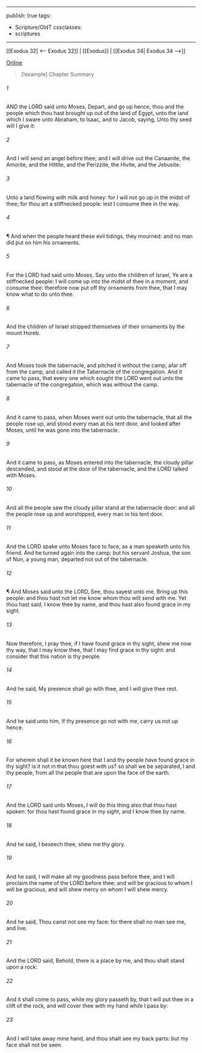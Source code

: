 

---
publish: true
tags:
  - Scripture/OldT
cssclasses:
  - scriptures
---
[[Exodus 32| <-- Exodus 32]] | [[Exodus]] | [[Exodus 34| Exodus 34 -->]]

[Online](https://churchofjesuschrist.org/study/scriptures/ot/ex/33?lang=eng)

>[!example] Chapter Summary
>
###### 1
AND the LORD said unto Moses, Depart, and go up hence, thou and the people which thou hast brought up out of the land of Egypt, unto the land which I sware unto Abraham, to Isaac, and to Jacob, saying, Unto thy seed will I give it:
###### 2
And I will send an angel before thee; and I will drive out the Canaanite, the Amorite, and the Hittite, and the Perizzite, the Hivite, and the Jebusite:
###### 3
Unto a land flowing with milk and honey: for I will not go up in the midst of thee; for thou art a stiffnecked people: lest I consume thee in the way.
###### 4
¶ And when the people heard these evil tidings, they mourned: and no man did put on him his ornaments.
###### 5
For the LORD had said unto Moses, Say unto the children of Israel, Ye are a stiffnecked people: I will come up into the midst of thee in a moment, and consume thee: therefore now put off thy ornaments from thee, that I may know what to do unto thee.
###### 6
And the children of Israel stripped themselves of their ornaments by the mount Horeb.
###### 7
And Moses took the tabernacle, and pitched it without the camp, afar off from the camp, and called it the Tabernacle of the congregation.  And it came to pass, that every one which sought the LORD went out unto the tabernacle of the congregation, which was without the camp.
###### 8
And it came to pass, when Moses went out unto the tabernacle, that all the people rose up, and stood every man at his tent door, and looked after Moses, until he was gone into the tabernacle.
###### 9
And it came to pass, as Moses entered into the tabernacle, the cloudy pillar descended, and stood at the door of the tabernacle, and the LORD talked with Moses.
###### 10
And all the people saw the cloudy pillar stand at the tabernacle door: and all the people rose up and worshipped, every man in his tent door.
###### 11
And the LORD spake unto Moses face to face, as a man speaketh unto his friend.  And he turned again into the camp: but his servant Joshua, the son of Nun, a young man, departed not out of the tabernacle.
###### 12
¶ And Moses said unto the LORD, See, thou sayest unto me, Bring up this people: and thou hast not let me know whom thou wilt send with me.  Yet thou hast said, I know thee by name, and thou hast also found grace in my sight.
###### 13
Now therefore, I pray thee, if I have found grace in thy sight, shew me now thy way, that I may know thee, that I may find grace in thy sight: and consider that this nation is thy people.
###### 14
And he said, My presence shall go with thee, and I will give thee rest.
###### 15
And he said unto him, If thy presence go not with me, carry us not up hence.
###### 16
For wherein shall it be known here that I and thy people have found grace in thy sight?  is it not in that thou goest with us?  so shall we be separated, I and thy people, from all the people that are upon the face of the earth.
###### 17
And the LORD said unto Moses, I will do this thing also that thou hast spoken: for thou hast found grace in my sight, and I know thee by name.
###### 18
And he said, I beseech thee, shew me thy glory.
###### 19
And he said, I will make all my goodness pass before thee, and I will proclaim the name of the LORD before thee; and will be gracious to whom I will be gracious, and will shew mercy on whom I will shew mercy.
###### 20
And he said, Thou canst not see my face: for there shall no man see me, and live.
###### 21
And the LORD said, Behold, there is a place by me, and thou shalt stand upon a rock:
###### 22
And it shall come to pass, while my glory passeth by, that I will put thee in a clift of the rock, and will cover thee with my hand while I pass by:
###### 23
And I will take away mine hand, and thou shalt see my back parts: but my face shall not be seen.



